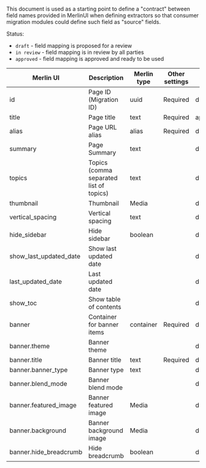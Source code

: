 This document is used as a starting point to define a "contract" between field names provided in MerlinUI when defining extractors so that consumer migration modules could define such field as "source" fields.

Status:

- `draft` - field mapping is proposed for a review
- `in review` - field mapping is in review by all parties
- `approved` - field mapping is approved and ready to be used

| Merlin UI               |  Description                            | Merlin type | Other settings | Status   | CivicTheme                        |
|-------------------------|-----------------------------------------|-------------|----------------|----------|-----------------------------------|
| id                      | Page ID (Migration ID)                  | uuid        | Required       | draft    | id                                |
| title                   | Page title                              | text        | Required       | approved | title                             |
| alias                   | Page URL alias                          | alias       | Required       | draft    | path/alias                        |
| summary                 | Page Summary                            | text        |                | draft    | field_n_summary                   |
| topics                  | Topics (comma separated list of topics) | text        |                | draft    | field_c_n_topics                  |
| thumbnail               | Thumbnail                               | Media       |                | draft    | field_c_n_thumbnail               |
| vertical_spacing        | Vertical spacing                        | text        |                | draft    | field_c_n_vertical_spacing        |
| hide_sidebar            | Hide sidebar                            | boolean     |                | draft    | field_c_n_hide_sidebar            |
| show_last_updated_date  | Show last updated date                  |             |                | draft    | field_c_n_show_last_updated       |
| last_updated_date       | Last updated date                       |             |                | draft    | field_c_n_custom_last_updated     |
| show_toc                | Show table of contents                  |             |                | draft    | field_c_n_show_toc                |
| banner                  | Container for banner items              | container   | Required       | draft    |                                   |
| banner.theme            | Banner theme                            |             |                | draft    | field_c_n_banner_theme            |
| banner.title            | Banner title                            | text        | Required       | draft    | field_c_n_banner_title            |
| banner.banner_type      | Banner type                             | text        |                | draft    | field_c_n_banner_type             |
| banner.blend_mode       | Banner blend mode                       |             |                | draft    | field_c_n_blend_mode              |
| banner.featured_image   | Banner featured image                   | Media       |                | draft    | field_c_n_banner_featured_image   |
| banner.background       | Banner background image                 | Media       |                | draft    | field_c_n_banner_background_image |
| banner.hide_breadcrumb  | Hide breadcrumb                         | boolean     |                | draft    | field_c_n_hide_breadcrumb         |
